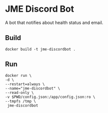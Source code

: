 # JME Discord Bot

A  bot that notifies about health status and email.

## Build
```console
docker build -t jme-discordbot .
```


## Run
```console
docker run \
-d \
--restart=always \
--name="jme-discordbot" \
--read-only \
-v $PWD/config.json:/app/config.json:ro \
--tmpfs /tmp \
 jme-discordbot
```